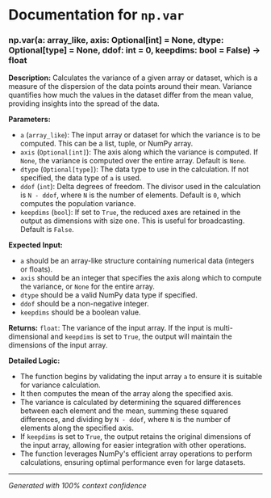 # Documentation for `np.var`

### np.var(a: array_like, axis: Optional[int] = None, dtype: Optional[type] = None, ddof: int = 0, keepdims: bool = False) -> float

**Description:**
Calculates the variance of a given array or dataset, which is a measure of the dispersion of the data points around their mean. Variance quantifies how much the values in the dataset differ from the mean value, providing insights into the spread of the data.

**Parameters:**
- `a` (`array_like`): The input array or dataset for which the variance is to be computed. This can be a list, tuple, or NumPy array.
- `axis` (`Optional[int]`): The axis along which the variance is computed. If `None`, the variance is computed over the entire array. Default is `None`.
- `dtype` (`Optional[type]`): The data type to use in the calculation. If not specified, the data type of `a` is used.
- `ddof` (`int`): Delta degrees of freedom. The divisor used in the calculation is `N - ddof`, where `N` is the number of elements. Default is `0`, which computes the population variance.
- `keepdims` (`bool`): If set to `True`, the reduced axes are retained in the output as dimensions with size one. This is useful for broadcasting. Default is `False`.

**Expected Input:**
- `a` should be an array-like structure containing numerical data (integers or floats).
- `axis` should be an integer that specifies the axis along which to compute the variance, or `None` for the entire array.
- `dtype` should be a valid NumPy data type if specified.
- `ddof` should be a non-negative integer.
- `keepdims` should be a boolean value.

**Returns:**
`float`: The variance of the input array. If the input is multi-dimensional and `keepdims` is set to `True`, the output will maintain the dimensions of the input array.

**Detailed Logic:**
- The function begins by validating the input array `a` to ensure it is suitable for variance calculation.
- It then computes the mean of the array along the specified axis.
- The variance is calculated by determining the squared differences between each element and the mean, summing these squared differences, and dividing by `N - ddof`, where `N` is the number of elements along the specified axis.
- If `keepdims` is set to `True`, the output retains the original dimensions of the input array, allowing for easier integration with other operations.
- The function leverages NumPy's efficient array operations to perform calculations, ensuring optimal performance even for large datasets.

---
*Generated with 100% context confidence*
